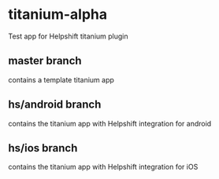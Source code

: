 titanium-alpha
==============

Test app for Helpshift titanium plugin

master branch 
-------------
contains a template titanium app

hs/android branch 
-------------
contains the titanium app with Helpshift integration for android

hs/ios branch 
-------------
contains the titanium app with Helpshift integration for iOS
